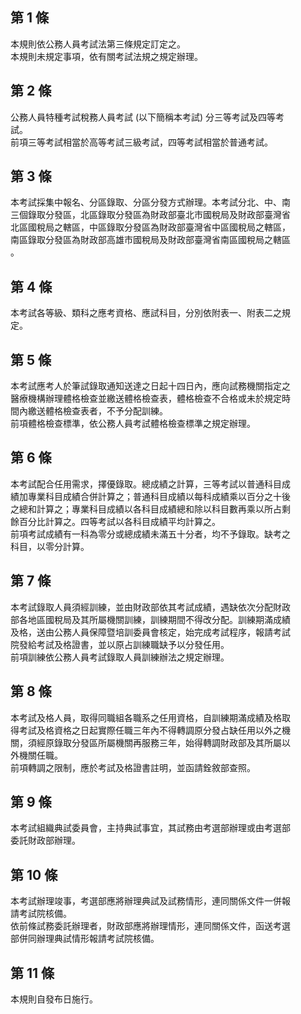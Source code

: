 第 1 條
-------
本規則依公務人員考試法第三條規定訂定之。  
本規則未規定事項，依有關考試法規之規定辦理。

第 2 條
-------
公務人員特種考試稅務人員考試 (以下簡稱本考試) 分三等考試及四等考  
試。  
前項三等考試相當於高等考試三級考試，四等考試相當於普通考試。

第 3 條
-------
本考試採集中報名、分區錄取、分區分發方式辦理。本考試分北、中、南  
三個錄取分發區，北區錄取分發區為財政部臺北市國稅局及財政部臺灣省  
北區國稅局之轄區，中區錄取分發區為財政部臺灣省中區國稅局之轄區，  
南區錄取分發區為財政部高雄市國稅局及財政部臺灣省南區國稅局之轄區  
。

第 4 條
-------
本考試各等級、類科之應考資格、應試科目，分別依附表一、附表二之規  
定。

第 5 條
-------
本考試應考人於筆試錄取通知送達之日起十四日內，應向試務機關指定之  
醫療機構辦理體格檢查並繳送體格檢查表，體格檢查不合格或未於規定時  
間內繳送體格檢查表者，不予分配訓練。  
前項體格檢查標準，依公務人員考試體格檢查標準之規定辦理。

第 6 條
-------
本考試配合任用需求，擇優錄取。總成績之計算，三等考試以普通科目成  
績加專業科目成績合併計算之；普通科目成績以每科成績乘以百分之十後  
之總和計算之；專業科目成績以各科目成績總和除以科目數再乘以所占剩  
餘百分比計算之。四等考試以各科目成績平均計算之。  
前項考試成績有一科為零分或總成績未滿五十分者，均不予錄取。缺考之  
科目，以零分計算。

第 7 條
-------
本考試錄取人員須經訓練，並由財政部依其考試成績，遇缺依次分配財政  
部各地區國稅局及其所屬機關訓練，訓練期間不得改分配。訓練期滿成績  
及格，送由公務人員保障暨培訓委員會核定，始完成考試程序，報請考試  
院發給考試及格證書，並以原占訓練職缺予以分發任用。  
前項訓練依公務人員考試錄取人員訓練辦法之規定辦理。

第 8 條
-------
本考試及格人員，取得同職組各職系之任用資格，自訓練期滿成績及格取  
得考試及格資格之日起實際任職三年內不得轉調原分發占缺任用以外之機  
關，須經原錄取分發區所屬機關再服務三年，始得轉調財政部及其所屬以  
外機關任職。  
前項轉調之限制，應於考試及格證書註明，並函請銓敘部查照。

第 9 條
-------
本考試組織典試委員會，主持典試事宜，其試務由考選部辦理或由考選部  
委託財政部辦理。

第 10 條
--------
本考試辦理竣事，考選部應將辦理典試及試務情形，連同關係文件一併報  
請考試院核備。  
依前條試務委託辦理者，財政部應將辦理情形，連同關係文件，函送考選  
部併同辦理典試情形報請考試院核備。

第 11 條
--------
本規則自發布日施行。

